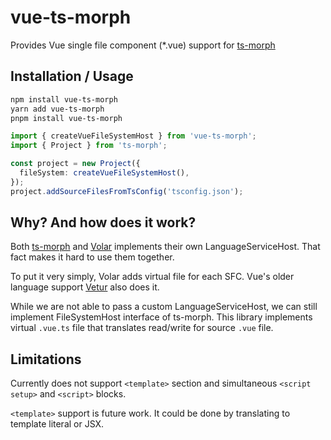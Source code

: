 # vue-ts-morph

Provides Vue single file component (*.vue) support for [ts-morph](https://github.com/dsherret/ts-morph)

## Installation / Usage

```bash
npm install vue-ts-morph
yarn add vue-ts-morph
pnpm install vue-ts-morph
```

```ts
import { createVueFileSystemHost } from 'vue-ts-morph';
import { Project } from 'ts-morph';

const project = new Project({
  fileSystem: createVueFileSystemHost(),
});
project.addSourceFilesFromTsConfig('tsconfig.json');
```

## Why? And how does it work?

Both [ts-morph](https://github.com/dsherret/ts-morph/blob/061a3febe2383c4f0df32ac1339294dfe3f1f851/packages/common/src/compiler/createHosts.ts#L53) and [Volar](https://github.com/volarjs/volar.js/blob/bdbd555a7fed6e084a454d64ba0b98aac1d85241/packages/typescript/lib/protocol/createProject.ts#L27) implements their own LanguageServiceHost. That fact makes it hard to use them together.

To put it very simply, Volar adds virtual file for each SFC. Vue's older language support [Vetur](https://github.com/vuejs/vetur/blob/96aaa707f8ca629f0883c57a47adb0e58995936d/server/src/services/typescriptService/util.ts#L16) also does it.

While we are not able to pass a custom LanguageServiceHost, we can still implement FileSystemHost interface of ts-morph.
This library implements virtual `.vue.ts` file that translates read/write for source `.vue` file.

## Limitations

Currently does not support `<template>` section and simultaneous `<script setup>` and `<script>` blocks.

`<template>` support is future work. It could be done by translating to template literal or JSX.
